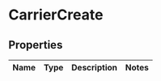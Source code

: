 # CarrierCreate

## Properties
Name | Type | Description | Notes
------------ | ------------- | ------------- | -------------
